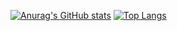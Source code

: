 [![Anurag's GitHub stats](https://github-readme-stats.vercel.app/api?username=DavySz)](https://github.com/anuraghazra/github-readme-stats)
[![Top Langs](https://github-readme-stats.vercel.app/api/top-langs/?username=DavySz&layout=compact)](https://github.com/anuraghazra/github-readme-stats)
